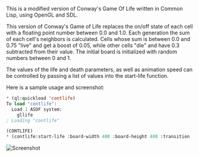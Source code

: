 This is a modified version of Conway's Game Of Life written in Common Lisp, using OpenGL and SDL.

This version of Conway's Game of Life replaces the on/off state of each cell with a floating point number between 0.0 and 1.0.  Each generation the sum of each cell's neighbors is calculated.  Cells whose sum is between 0.0 and 0.75 "live" and get a boost of 0.05, while other cells "die" and have 0.3 subtracted from their value.  The initial board is initialized with random numbers between 0 and 1.

The values of the life and death parameters, as well as animation speed can be controlled by passing a list of values into the start-life function.

Here is a sample usage and screenshot:

```commonlisp
* (ql:quickload 'contlife)
To load "contlife":
  Load 1 ASDF system:
    gllife
; Loading "contlife"

(CONTLIFE)
* (contlife:start-life :board-width 400 :board-height 400 :transition '(0.3 0.65 -0.2 0.05) :multiplier 3.0)
```

![Screenshot](http://www.laroccophoto.com/photos/i-FJXmQdV/0/XL/i-FJXmQdV-XL.png "Continuos Life Screenshot")
